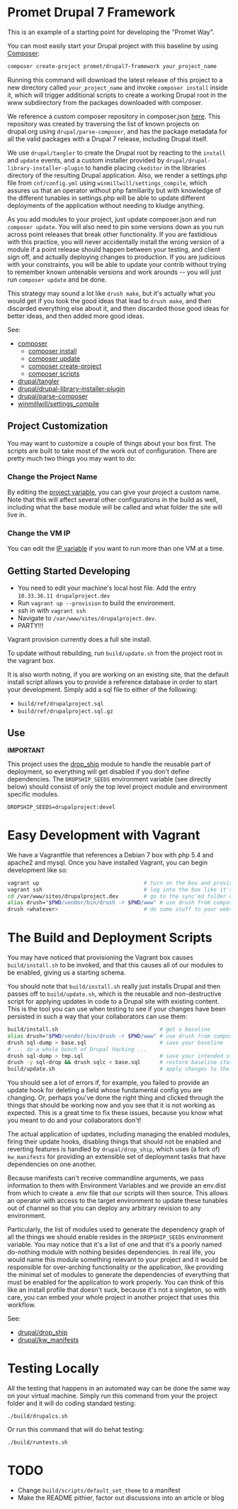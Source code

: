 # Promet Drupal 7 Framework

This is an example of a starting point for developing the "Promet Way".

You can most easily start your Drupal project with this baseline by using
[Composer](getcomposer.org):

```bash
composer create-project promet/drupal7-framework your_project_name
```

Running this command will download the latest release of this project to a new
directory called `your_project_name` and invoke `composer install` inside it,
which will trigger additional scripts to create a working Drupal root in the www
subdirectory from the packages downloaded with composer.

We reference a custom composer repository in composer.json
[here](composer.json#L5-8). This repository was created by
traversing the list of known projects on drupal.org using
`drupal/parse-composer`, and has the package metadata for all the valid packages
with a Drupal 7 release, including Drupal itself.

We use `drupal/tangler` to create the Drupal root by reacting to the `install`
and `update` events, and a custom installer provided by
`drupal/drupal-library-installer-plugin` to handle placing `ckeditor` in the
libraries directory of the resulting Drupal application. Also, we render
a settings.php file from `cnf/config.yml` using `winmillwill/settings_compile`,
which assures us that an operator without php familiarity but with knowledge of
the different tunables in settings.php will be able to update different
deployments of the application without needing to kludge anything.

As you add modules to your project, just update composer.json and run `composer
update`. You will also need to pin some versions down as you run across point
releases that break other functionality. If you are fastidious with this
practice, you will never accidentally install the wrong version of a module if
a point release should happen between your testing, and client sign off, and
actually deploying changes to production. If you are judicious with your
constraints, you will be able to update your contrib without trying to remember
known untenable versions and work arounds -- you will just run `composer update`
and be done.

This strategy may sound a lot like `drush make`, but it's actually what you
would get if you took the good ideas that lead to `drush make`, and then
discarded everything else about it, and then discarded those good ideas for
better ideas, and then added more good ideas.

See:

* [composer](https://getcomposer.org)
  * [composer install](https://getcomposer.org/doc/03-cli.md#install)
  * [composer update](https://getcomposer.org/doc/03-cli.md#update)
  * [composer create-project](https://getcomposer.org/doc/03-cli.md#create-project)
  * [composer scripts](https://getcomposer.org/doc/articles/scripts.md)
* [drupal/tangler](https://packagist.org/packages/drupal/tangler)
* [drupal/drupal-library-installer-plugin](https://packagist.org/packages/drupal/drupal-library-installer-plugin)
* [drupal/parse-composer](https://packagist.org/packages/drupal/parse-composer)
* [winmillwill/settings_compile](https://packagist.org/packages/winmillwill/settings_compile)

## Project Customization

You may want to customize a couple of things about your box first. The scripts
are built to take most of the work out of configuration. There are pretty much
two things you may want to do:

### Change the Project Name

By editing the [project variable][CPN1], you can give your project a custom
name. Note that this will affect several other configurations in the build as
well, including what the base module will be called and what folder the site
will live in.

[CPN1]: https://github.com/promet/drupal7-framework/blob/master/Vagrantfile#L6

### Change the VM IP

You can edit the [IP variable][CVMIP1] if you want to run more than one VM at a
time.

[CVMIP1]: https://github.com/promet/drupal7-framework/blob/master/Vagrantfile#L5

## Getting Started Developing

* You need to edit your machine's local host file. Add the entry
  `10.33.36.11 drupalproject.dev`
* Run `vagrant up --provision` to build the environment.
* ssh in with `vagrant ssh`
* Navigate to `/var/www/sites/drupalproject.dev`.
* PARTY!!!

Vagrant provision currently does a full site install.

To update without rebuilding, run `build/update.sh` from the project root in
the vagrant box.

It is also worth noting, if you are working on an existing site, that the
default install script allows you to provide a reference database in order to
start your development. Simply add a sql file to either of the following:

* `build/ref/drupalproject.sql`
* `build/ref/drupalproject.sql.gz`

## Use

**IMPORTANT**

This project uses the [drop_ship]('github.com/promet/drop_ship') module to
handle the reusable part of deployment, so everything will get disabled if you
don't define dependencies. The `DROPSHIP_SEEDS` environment variable (see
directly below) should consist of only the top level project module and
environment specific modules.

`DROPSHIP_SEEDS=drupalproject:devel`

# Easy Development with Vagrant

We have a Vagrantfile that references a Debian 7 box with php 5.4 and apache2
and mysql. Once you have installed Vagrant, you can begin development like so:

```bash
vagrant up                                 # turn on the box and provision it
vagrant ssh                                # log into the box like it's a server
cd /var/www/sites/drupalproject.dev        # go to the sync'ed folder on the box
alias drush="$PWD/vendor/bin/drush -r $PWD/www" # use drush from composer
drush <whatever>                           # do some stuff to your website
```

# The Build and Deployment Scripts

You may have noticed that provisioning the Vagrant box causes `build/install.sh`
to be invoked, and that this causes all of our modules to be enabled, giving us
a starting schema.

You should note that `build/install.sh` really just installs Drupal and then
passes off to `build/update.sh`, which is the reusable and non-destructive
script for applying updates in code to a Drupal site with existing content. This
is the tool you can use when testing to see if your changes have been persisted
in such a way that your collaborators can use them:

```bash
build/install.sh                                # get a baseline
alias drush="$PWD/vendor/bin/drush -r $PWD/www" # use drush from composer
drush sql-dump > base.sql                       # save your baseline
# ... do a whole bunch of Drupal hacking ...
drush sql-dump > tmp.sql                        # save your intended state
drush -y sql-drop && drush sqlc < base.sql      # restore baseline state
build/update.sh                                 # apply changes to the baseline
```

You should see a lot of errors if, for example, you failed to provide an update
hook for deleting a field whose fundamental config you are changing. Or, perhaps
you've done the right thing and clicked through the things that should be
working now and you see that it is not working as expected. This is a great time
to fix these issues, because you know what you meant to do and your
collaborators don't!

The actual application of updates, including managing the enabled modules,
firing their update hooks, disabling things that should not be enabled and
reverting features is handled by `drupal/drop_ship`, which uses (a fork of)
`kw_manifests` for providing an extensible set of deployment tasks that have
dependencies on one another.

Because manifests can't receive commandline arguments, we pass information to
them with Environment Variables and we provide an env.dist from which to create
a .env file that our scripts will then source. This allows an operator with
access to the target environment to update these tunables out of channel so that
you can deploy any arbitrary revision to any environment.

Particularly, the list of modules used to generate the dependency graph of all
the things we should enable resides in the `DROPSHIP_SEEDS` environment
variable. You may notice that it's a list of one and that it's a poorly named
do-nothing module with nothing besides dependencies. In real life, you would
name this module something relevant to your project and it would be responsible
for over-arching functionality or the application, like providing the minimal
set of modules to generate the dependencies of everything that must be enabled
for the application to work properly. You can think of this like an install
profile that doesn't suck, because it's not a singleton, so with care, you can
embed your whole project in another project that uses this workflow.

See:

* [drupal/drop_ship](https://github.com/promet/drop_ship)
* [drupal/kw_manifests](https://github.com/promet/kw_manifests)

# Testing Locally

All the testing that happens in an automated way can be done the same way on
your virtual machine. Simply run this command from your the project folder and
it will do coding standard testing:

`./build/drupalcs.sh`

Or run this command that will do behat testing:

`./build/runtests.sh`

# TODO

* Change `build/scripts/default_set_theme` to a manifest
* Make the README pithier, factor out discussions into an article or blog
